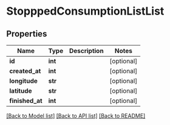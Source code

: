# StopppedConsumptionListList

## Properties
Name | Type | Description | Notes
------------ | ------------- | ------------- | -------------
**id** | **int** |  | [optional] 
**created_at** | **int** |  | [optional] 
**longitude** | **str** |  | [optional] 
**latitude** | **str** |  | [optional] 
**finished_at** | **int** |  | [optional] 

[[Back to Model list]](../README.md#documentation-for-models) [[Back to API list]](../README.md#documentation-for-api-endpoints) [[Back to README]](../README.md)

